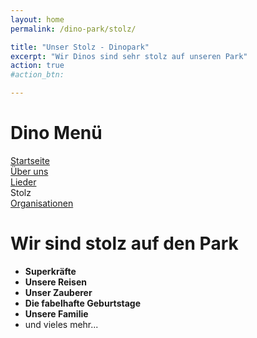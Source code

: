 ```yaml
---
layout: home
permalink: /dino-park/stolz/

title: "Unser Stolz - Dinopark"
excerpt: "Wir Dinos sind sehr stolz auf unseren Park"
action: true
#action_btn:

---
```

# Dino Menü

[Startseite](/dino-park)\
[Über uns](/dino-park/welcome)\
[Lieder](https://viktor-chiarcos.github.io/dino-park/songs)\
Stolz\
[Organisationen](/dino-park/orgas/)

# Wir sind stolz auf den Park
- **Superkräfte**
- **Unsere Reisen**
- **Unser Zauberer**
- **Die fabelhafte Geburtstage**
- **Unsere Familie**
- und vieles mehr...


